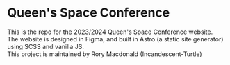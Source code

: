 # Queen's Space Conference
This is the repo for the 2023/2024 Queen's Space Conference website.\
The website is designed in Figma, and built in Astro (a static site generator) using SCSS and vanilla JS. \
This project is maintained by Rory Macdonald (Incandescent-Turtle)